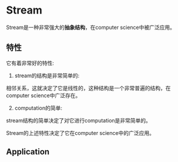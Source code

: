 # Stream

Stream是一种非常强大的**抽象结构**，在computer science中被广泛应用。

## 特性

它有着非常好的特性:

1) stream的结构是非常简单的: 

相邻关系，这就决定了它是线性的，这种结构是一个非常普遍的结构，在computer science中广泛存在。

2) computation的简单:

stream结构的简单决定了对它进行computation是非常简单的。



Stream的上述特性决定了它在computer science中的广泛应用。

## Application